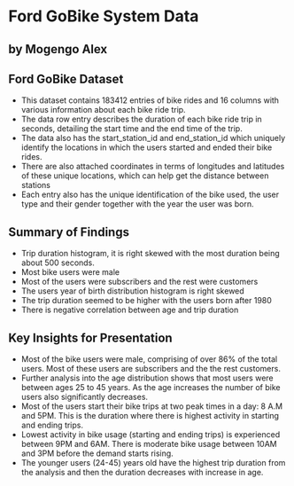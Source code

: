 # Ford GoBike System Data

## by Mogengo Alex

## Ford GoBike Dataset

- This dataset contains 183412 entries of bike rides and 16 columns with various information about each bike ride trip.
- The data row entry describes the duration of each bike ride trip in seconds, detailing the start time and the end time of the trip.
- The data also has the start_station_id and end_station_id which uniquely identify the locations in which the users started and ended their bike rides. 
- There are also attached coordinates in terms of longitudes and latitudes of these unique locations, which can help get the distance between stations
- Each entry also has the unique identification of the bike used, the user type and their gender together with the year the user was born.

## Summary of Findings

- Trip duration histogram, it is right skewed with the most duration being about 500 seconds.
- Most bike users were male
- Most of the users were subscribers and the rest were customers
- The users year of birth distribution histogram is right skewed
- The trip duration seemed to be higher with the users born after 1980
- There is negative correlation between age and trip duration

## Key Insights for Presentation

- Most of the bike users were male, comprising of over 86% of the total users. Most of these users are subscribers and the the rest customers.
- Further analysis into the age distribution shows that most users were between ages 25 to 45 years. As the age increases the number of bike users also significantly decreases.
- Most of the users start their bike trips at two peak times in a day: 8 A.M and 5PM. This is the duration where there is highest activity in starting and ending trips. 
- Lowest activity in bike usage (starting and ending trips) is experienced between 9PM and 6AM. There is moderate bike usage between 10AM and 3PM before the demand starts rising.
- The younger users (24-45) years old have the highest trip duration from the analysis and then the duration decreases with increase in age.


```python

```
